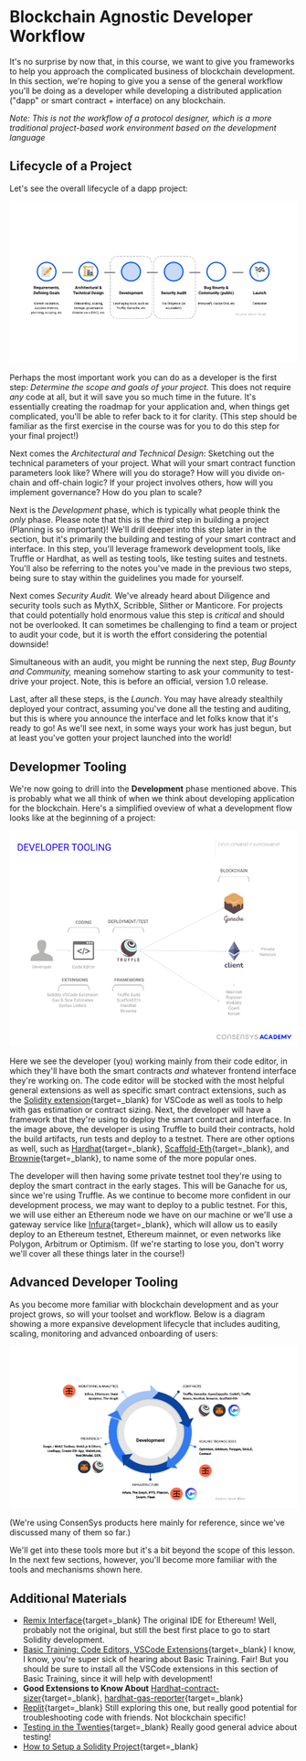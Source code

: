 # Blockchain Agnostic Developer Workflow

It's no surprise by now that, in this course, we want to give you frameworks to help you approach the complicated business of blockchain development. In this section, we're hoping to give you a sense of the general workflow you'll be doing as a developer while developing a distributed application ("dapp" or smart contract + interface) on any blockchain. 

_Note: This is *not* the workflow of a protocol designer, which is a more traditional project-based work environment based on the development language_

## Lifecycle of a Project

Let's see the overall lifecycle of a dapp project:

![diagram showing the overall lifecycle of a dapp project](../../../img/S04/ag-dev-mm-1.png)

Perhaps the most important work you can do as a developer is the first step: *Determine the scope and goals of your project.* This does not require _any_ code at all, but it will save you so much time in the future. It's essentially creating the roadmap for your application and, when things get complicated, you'll be able to refer back to it for clarity. (This step should be familiar as the first exercise in the course was for you to do this step for your final project!)

Next comes the *Architectural and Technical Design*: Sketching out the technical parameters of your project. What will your smart contract function parameters look like? Where will you do storage? How will you divide on-chain and off-chain logic? If your project involves others, how will you implement governance? How do you plan to scale?

Next is the *Development* phase, which is typically what people think the _only_ phase. Please note that this is the *third* step in building a project (Planning is so important)! We'll drill deeper into this step later in the section, but it's primarily the building and testing of your smart contract and interface. In this step, you'll leverage framework development tools, like Truffle or Hardhat, as well as testing tools, like testing suites and testnets. You'll also be referring to the notes you've made in the previous two steps, being sure to stay within the guidelines you made for yourself.

Next comes *Security Audit.* We've already heard about Diligence and security tools such as MythX, Scribble, Slither or Manticore. For projects that could potentially hold enormous value this step is *critical* and should not be overlooked. It can sometimes be challenging to find a team or project to audit your code, but it is worth the effort considering the potential downside!

Simultaneous with an audit, you might be running the next step, *Bug Bounty and Community,* meaning somehow starting to ask your community to test-drive your project. Note, this is before an official, version 1.0 release.

Last, after all these steps, is the *Launch*. You may have already stealthily deployed your contract, assuming you've done all the testing and auditing, but this is where you announce the interface and let folks know that it's ready to go! As we'll see next, in some ways your work has just begun, but at least you've gotten your project launched into the world!

## Developmer Tooling

We're now going to drill into the **Development** phase mentioned above. This is probably what we all think of when we think about developing application for the blockchain. Here's a simplified oveview of what a development flow looks like at the beginning of a project:

![simplified developer tooling](../../../img/S04/ag-dev-mm-3.png)

Here we see the developer (you) working mainly from their code editor, in which they'll have both the smart contracts *and* whatever frontend interface they're working on. The code editor will be stocked with the most helpful general extensions as well as specific smart contract extensions, such as the [Solidity extension](https://marketplace.visualstudio.com/items?itemName=JuanBlanco.solidity){target=_blank} for VSCode as well as tools to help with gas estimation or contract sizing. Next, the developer will have a framework that they're using to deploy the smart contract and interface. In the image above, the developer is using Truffle to build their contracts, hold the build artifacts, run tests and deploy to a testnet. There are other options as well, such as [Hardhat](https://hardhat.org/){target=_blank}, [Scaffold-Eth](https://github.com/austintgriffith/scaffold-eth){target=_blank}, and [Brownie](https://eth-brownie.readthedocs.io/en/stable/){target=_blank}, to name some of the more popular ones.

The developer will then having some private testnet tool they're using to deploy the smart contract in the early stages. This will be Ganache for us, since we're using Truffle. As we continue to become more confident in our development process, we may want to deploy to a public testnet. For this, we will use either an Ethereum node we have on our machine or we'll use a gateway service like [Infura](https://infura.io){target=_blank}, which will allow us to easily deploy to an Ethereum testnet, Ethereum mainnet, or even networks like Polygon, Arbitrum or Optimism. (If we're starting to lose you, don't worry we'll cover all these things later in the course!)

## Advanced Developer Tooling

As you become more familiar with blockchain development and as your project grows, so will your toolset and workflow. Below is a diagram showing a more expansive development lifecycle that includes auditing, scaling, monitoring and advanced onboarding of users:

![advanced developer tooling](../../../img/S04/ag-dev-mm-2.png)

(We're using ConsenSys products here mainly for reference, since we've discussed many of them so far.)

We'll get into these tools more but it's a bit beyond the scope of this lesson. In the next few sections, however, you'll become more familiar with the tools and mechanisms shown here.


## Additional Materials
- [Remix Interface](https://remix.ethereum.org){target=_blank} The original IDE for Ethereum! Well, probably not the original, but still the best first place to go to start Solidity development.
- [Basic Training: Code Editors, VSCode Extensions](https://courses.consensys.net/courses/bootcamp-basic-training){target=_blank} I know, I know, you're super sick of hearing about Basic Training. Fair! But you should be sure to install all the VSCode extensions in this section of Basic Training, since it will help with development!
- **Good Extensions to Know About** [Hardhat-contract-sizer](https://www.npmjs.com/package/hardhat-contract-sizer){target=_blank}, [hardhat-gas-reporter](https://hardhat.org/plugins/hardhat-gas-reporter.html){target=_blank}
- [Replit](https://www.replit.com){target=_blank} Still exploring this one, but really good potential for troubleshooting code with friends. Not blockchain specific!
- [Testing in the Twenties](https://www.tbray.org/ongoing/When/202x/2021/05/15/Testing-in-2021){target=_blank} Really good general advice about testing! 
- [How to Setup a Solidity Project](https://blog.oliverjumpertz.dev/how-to-set-up-a-solidity-project-and-create-your-first-smart-contract){target=_blank}
